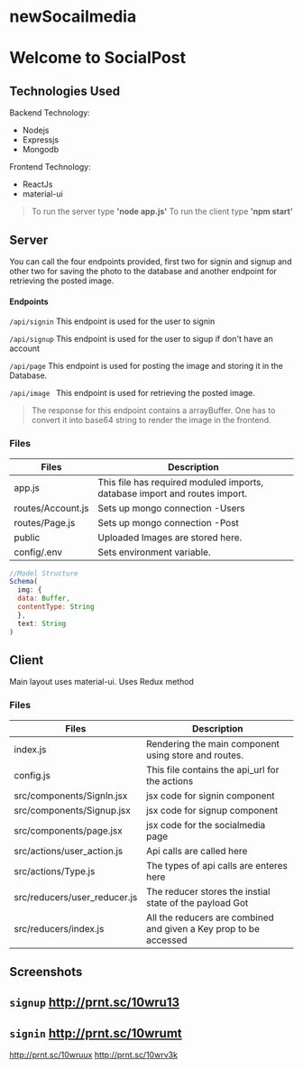 # newSocailmedia
# Welcome to SocialPost

## Technologies Used
Backend Technology:
- Nodejs
- Expressjs
- Mongodb

Frontend Technology:
- ReactJs
- material-ui


> To run the server type **'node app.js'**
> To run the client type **'npm start'**


## Server
You can call the four endpoints provided, first two for signin and signup and other two for saving the photo to the database and another endpoint for retrieving the posted image.

#### Endpoints
``` /api/signin ```
This endpoint is used for the user to signin

``` /api/signup ```
This endpoint is used for the user to sigup if don't have an account

``` /api/page ```
This endpoint is used for posting the image and storing it in the Database.

```/api/image ```
This endpoint is used for retrieving the posted image.

>The response for this endpoint contains a arrayBuffer. One has to convert it into base64 string to render the image in the frontend.

### Files

| Files | Description |
| ----- | ----------- |
| app.js             | This file has required moduled imports, database import and routes import. |
| routes/Account.js  | Sets up mongo connection -Users                                            |
| routes/Page.js     | Sets up mongo connection -Post                                             |
| public             | Uploaded Images are stored here.                                           |
| config/.env        | Sets environment variable.                                                 |

```js 
//Model Structure
Schema(
  img: {
  data: Buffer,
  contentType: String
  },
  text: String
)
```

## Client
Main layout uses material-ui.
Uses Redux method 

### Files


| Files | Description |
| ----- | ----------- |
| index.js                    | Rendering the main component using store and routes.              |
| config.js                   | This file contains the api_url for the actions                    |
|src/components/SignIn.jsx    | jsx code for signin component                                     |
|src/components/Signup.jsx    | jsx code for signup component                                     |
|src/components/page.jsx      | jsx code for the socialmedia page                                 |
|src/actions/user_action.js   | Api calls are called here                                         |
|src/actions/Type.js          | The types of api calls are enteres here                           |
|src/reducers/user_reducer.js | The reducer stores the instial state of the payload Got           |
|src/reducers/index.js        | All the reducers are combined and given a Key prop to be accessed |
## Screenshots
``` signup ```
http://prnt.sc/10wru13
-------------------------
``` signin ```
http://prnt.sc/10wrumt
-------------------------
http://prnt.sc/10wruux
http://prnt.sc/10wrv3k
